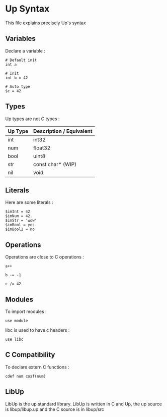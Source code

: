 # Up Syntax

This file explains precisely Up's syntax

## Variables

Declare a variable :

```
# Default init
int a

# Init
int b = 42

# Auto type
$c = 42
```

## Types

Up types are not C types :

| Up Type | Description / Equivalent |
| ------- | ------------------------ |
| int | int32 |
| num | float32 |
| bool | uint8 |
| str | const char* (WIP) |
| nil | void |

## Literals

Here are some literals :

```
$imInt = 42
$imNum = 42.
$imStr = 'wow'
$imBool = yes
$imBool2 = no
```

## Operations

Operations are close to C operations :

```
a++

b -= -1

c /= 42
```

## Modules

To import modules :

```
use module
```

libc is used to have c headers :

```
use libc
```

## C Compatibility

To declare extern C functions :

```
cdef num cosf(num)
```

## LibUp

LibUp is the up standard library.
LibUp is written in C and Up, the up source is libup/libup.up
and the C source is in libup/src
